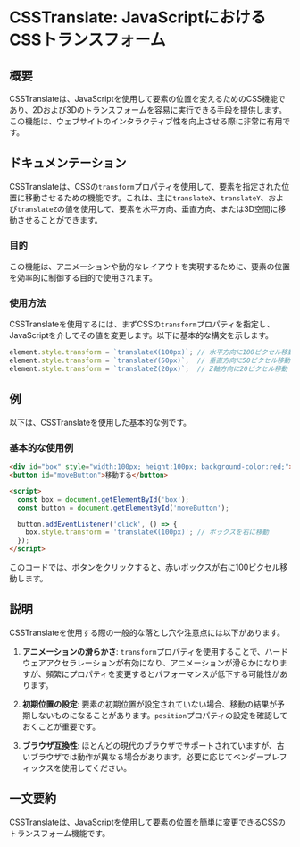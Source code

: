 <!--
Meta Description: # CSSTranslate: JavaScriptにおけるCSSトランスフォーム ## 概要 CSSTranslateは、JavaScriptを使用して要素の位置を変えるためのCSS機能であり、2Dおよび3Dのトランスフォームを容易に実行できる手段を提供します。この機能は、ウェブサイトのインタラク...
Meta Keywords: transform, style, 100px, box, button
-->

# CSSTranslate: JavaScriptにおけるCSSトランスフォーム

## 概要
CSSTranslateは、JavaScriptを使用して要素の位置を変えるためのCSS機能であり、2Dおよび3Dのトランスフォームを容易に実行できる手段を提供します。この機能は、ウェブサイトのインタラクティブ性を向上させる際に非常に有用です。

## ドキュメンテーション
CSSTranslateは、CSSの`transform`プロパティを使用して、要素を指定された位置に移動させるための機能です。これは、主に`translateX`、`translateY`、および`translateZ`の値を使用して、要素を水平方向、垂直方向、または3D空間に移動させることができます。

### 目的
この機能は、アニメーションや動的なレイアウトを実現するために、要素の位置を効率的に制御する目的で使用されます。

### 使用方法
CSSTranslateを使用するには、まずCSSの`transform`プロパティを指定し、JavaScriptを介してその値を変更します。以下に基本的な構文を示します。

```javascript
element.style.transform = `translateX(100px)`; // 水平方向に100ピクセル移動
element.style.transform = `translateY(50px)`;  // 垂直方向に50ピクセル移動
element.style.transform = `translateZ(20px)`;  // Z軸方向に20ピクセル移動
```

## 例
以下は、CSSTranslateを使用した基本的な例です。

### 基本的な使用例
```html
<div id="box" style="width:100px; height:100px; background-color:red;"></div>
<button id="moveButton">移動する</button>

<script>
  const box = document.getElementById('box');
  const button = document.getElementById('moveButton');

  button.addEventListener('click', () => {
    box.style.transform = 'translateX(100px)'; // ボックスを右に移動
  });
</script>
```

このコードでは、ボタンをクリックすると、赤いボックスが右に100ピクセル移動します。

## 説明
CSSTranslateを使用する際の一般的な落とし穴や注意点には以下があります。

1. **アニメーションの滑らかさ**: `transform`プロパティを使用することで、ハードウェアアクセラレーションが有効になり、アニメーションが滑らかになりますが、頻繁にプロパティを変更するとパフォーマンスが低下する可能性があります。
  
2. **初期位置の設定**: 要素の初期位置が設定されていない場合、移動の結果が予期しないものになることがあります。`position`プロパティの設定を確認しておくことが重要です。

3. **ブラウザ互換性**: ほとんどの現代のブラウザでサポートされていますが、古いブラウザでは動作が異なる場合があります。必要に応じてベンダープレフィックスを使用してください。

## 一文要約
CSSTranslateは、JavaScriptを使用して要素の位置を簡単に変更できるCSSのトランスフォーム機能です。